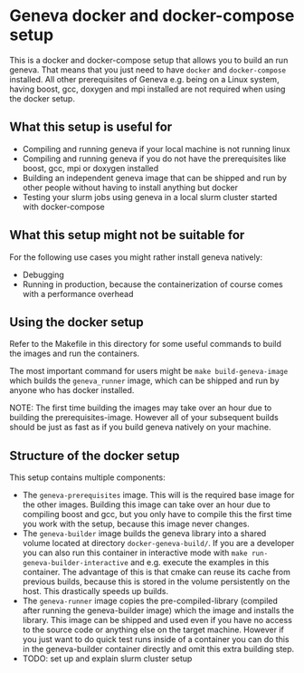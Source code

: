 # Geneva docker and docker-compose setup

This is a docker and docker-compose setup that allows you to build an run geneva. That means that you just need to have `docker` and `docker-compose` installed. All other prerequisites of Geneva e.g. being on a Linux system, having boost, gcc, doxygen and mpi installed are not required when using the docker setup.

## What this setup is useful for

* Compiling and running geneva if your local machine is not running linux
* Compiling and running geneva if you do not have the prerequisites like boost, gcc, mpi or doxygen installed
* Building an independent geneva image that can be shipped and run by other people without having to install anything but docker
* Testing your slurm jobs using geneva in a local slurm cluster started with docker-compose

## What this setup might not be suitable for

For the following use cases you might rather install geneva natively:

* Debugging
* Running in production, because the containerization of course comes with a performance overhead

## Using the docker setup

Refer to the Makefile in this directory for some useful commands to build the images and run the containers.  

The most important command for users might be `make build-geneva-image` which builds the `geneva_runner` image, which can be shipped and run by anyone who has docker installed.  

NOTE: The first time building the images may take over an hour due to building the prerequisites-image. However all of your subsequent builds should be just as fast as if you build geneva natively on your machine.

## Structure of the docker setup

This setup contains multiple components:

* The `geneva-prerequisites` image. This will is the required base image for the other images. Building this image can take over an hour due to compiling boost and gcc, but you only have to compile this the first time you work with the setup, because this image never changes.
* The `geneva-builder` image builds the geneva library into a shared volume located at directory `docker-geneva-build/`. If you are a developer you can also run this container in interactive mode with `make run-geneva-builder-interactive` and e.g. execute the examples in this container. The advantage of this is that cmake can reuse its cache from previous builds, because this is stored in the volume persistently on the host. This drastically speeds up builds.
* The `geneva-runner` image copies the pre-compiled-library (compiled after running the geneva-builder image) which the image and installs the library. This image can be shipped and used even if you have no access to the source code or anything else on the target machine. However if you just want to do quick test runs inside of a container you can do this in the geneva-builder container directly and omit this extra building step.
* TODO: set up and explain slurm cluster setup
